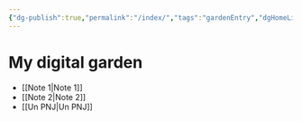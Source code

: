 ```yaml
---
{"dg-publish":true,"permalink":"/index/","tags":"gardenEntry","dgHomeLink":true,"dgPassFrontmatter":false,"dgShowBacklinks":true,"dgShowLocalGraph":true,"dgShowInlineTitle":false}
---
```



# My digital garden

- [[Note 1|Note 1]]
- [[Note 2|Note 2]]
- [[Un PNJ|Un PNJ]]

<style>
.container {font-family: sans-serif; text-align: center;}
.button-wrapper button {z-index: 1;height: 40px; width: 100px; margin: 10px;padding: 5px;}
.excalidraw .App-menu_top .buttonList { display: flex;}
.excalidraw-wrapper { height: 800px; margin: 50px; position: relative;}
:root[dir="ltr"] .excalidraw .layer-ui__wrapper .zen-mode-transition.App-menu_bottom--transition-left {transform: none;}
</style><script src="https://unpkg.com/react@17/umd/react.production.min.js"></script><script src="https://unpkg.com/react-dom@17/umd/react-dom.production.min.js"></script><script type="text/javascript" src="https://unpkg.com/@excalidraw/excalidraw@0.12.0/dist/excalidraw.production.min.js"></script><div id="Test-excalidrawexcalidraw.md1"></div><script>(function(){const InitialData={"type":"excalidraw","version":2,"source":"https://excalidraw.com","elements":[{"type":"text","version":15,"versionNonce":150840214,"isDeleted":false,"id":"kOXgKl55","fillStyle":"hachure","strokeWidth":1,"strokeStyle":"solid","roughness":1,"opacity":100,"angle":0,"x":-189,"y":-177.5,"strokeColor":"#000000","backgroundColor":"transparent","width":105,"height":29,"seed":2320,"groupIds":[],"strokeSharpness":"sharp","boundElements":[{"id":"wNmlB6Z-jR1m3DXV27WWY","type":"arrow"}],"updated":1666801407148,"link":"[[index|index]]","locked":false,"fontSize":20,"fontFamily":1,"text":"📍[[index|index]]","rawText":"[[index|index]]","baseline":22,"textAlign":"left","verticalAlign":"top","containerId":null,"originalText":"📍[[index|index]]"},{"type":"text","version":3,"versionNonce":1785876,"isDeleted":false,"id":"FyoxszAi","fillStyle":"hachure","strokeWidth":1,"strokeStyle":"solid","roughness":1,"opacity":100,"angle":0,"x":97,"y":-200.5,"strokeColor":"#000000","backgroundColor":"transparent","width":120,"height":29,"seed":58046,"groupIds":[],"strokeSharpness":"sharp","boundElements":[{"id":"0k0Nz8CEUab2aW_dS3AOq","type":"arrow"},{"id":"wNmlB6Z-jR1m3DXV27WWY","type":"arrow"}],"updated":1666247915573,"link":"[[Note 1|Note 1]]","locked":false,"fontSize":20,"fontFamily":1,"text":"📍[[Note 1|Note 1]]","rawText":"[[Note 1|Note 1]]","baseline":22,"textAlign":"left","verticalAlign":"top","containerId":null,"originalText":"📍[[Note 1|Note 1]]"},{"type":"text","version":13,"versionNonce":1238403274,"isDeleted":false,"id":"9UZfFSPy","fillStyle":"hachure","strokeWidth":1,"strokeStyle":"solid","roughness":1,"opacity":100,"angle":0,"x":-27,"y":9.5,"strokeColor":"#000000","backgroundColor":"transparent","width":112,"height":54,"seed":82666,"groupIds":[],"strokeSharpness":"sharp","boundElements":[{"id":"0k0Nz8CEUab2aW_dS3AOq","type":"arrow"}],"updated":1666801407148,"link":"[[Note 2|Note 2]]","locked":false,"fontSize":20,"fontFamily":1,"text":"📍\n[[Note 2|Note 2]]","rawText":"[[Note 2|Note 2]]","baseline":47,"textAlign":"left","verticalAlign":"top","containerId":null,"originalText":"📍\n[[Note 2|Note 2]]"},{"type":"arrow","version":32,"versionNonce":2090097162,"isDeleted":false,"id":"V_pEHzP-Qiel9QLk_3xm1","fillStyle":"hachure","strokeWidth":1,"strokeStyle":"solid","roughness":1,"opacity":100,"angle":0,"x":-134.5,"y":-109.5,"strokeColor":"#000000","backgroundColor":"transparent","width":72,"height":144,"seed":1550390676,"groupIds":[],"strokeSharpness":"round","boundElements":[],"updated":1666801407148,"link":null,"locked":false,"startBinding":null,"endBinding":null,"lastCommittedPoint":null,"startArrowhead":null,"endArrowhead":"arrow","points":[[0,0],[72,144]]},{"type":"arrow","version":31,"versionNonce":1727522836,"isDeleted":false,"id":"0k0Nz8CEUab2aW_dS3AOq","fillStyle":"hachure","strokeWidth":1,"strokeStyle":"solid","roughness":1,"opacity":100,"angle":0,"x":88,"y":7.5,"strokeColor":"#000000","backgroundColor":"transparent","width":59,"height":176,"seed":1580935980,"groupIds":[],"strokeSharpness":"round","boundElements":[],"updated":1666247913002,"link":null,"locked":false,"startBinding":{"elementId":"9UZfFSPy","focus":0.6602995173068196,"gap":2},"endBinding":{"elementId":"FyoxszAi","focus":0.06372914020410844,"gap":3},"lastCommittedPoint":null,"startArrowhead":null,"endArrowhead":"arrow","points":[[0,0],[59,-176]]},{"type":"arrow","version":31,"versionNonce":306674476,"isDeleted":false,"id":"wNmlB6Z-jR1m3DXV27WWY","fillStyle":"hachure","strokeWidth":1,"strokeStyle":"solid","roughness":1,"opacity":100,"angle":0,"x":88,"y":-182.5,"strokeColor":"#000000","backgroundColor":"transparent","width":158,"height":18,"seed":1768539540,"groupIds":[],"strokeSharpness":"round","boundElements":[],"updated":1666247915573,"link":null,"locked":false,"startBinding":{"elementId":"FyoxszAi","focus":0.20439038860872144,"gap":9},"endBinding":{"elementId":"kOXgKl55","focus":0.2966625463535229,"gap":14},"lastCommittedPoint":null,"startArrowhead":null,"endArrowhead":"arrow","points":[[0,0],[-158,18]]}],"appState":{"theme":"dark","viewBackgroundColor":"#ffffff","currentItemStrokeColor":"#000000","currentItemBackgroundColor":"transparent","currentItemFillStyle":"hachure","currentItemStrokeWidth":1,"currentItemStrokeStyle":"solid","currentItemRoughness":1,"currentItemOpacity":100,"currentItemFontFamily":1,"currentItemFontSize":20,"currentItemTextAlign":"left","currentItemStrokeSharpness":"sharp","currentItemStartArrowhead":null,"currentItemEndArrowhead":"arrow","currentItemLinearStrokeSharpness":"round","gridSize":null,"colorPalette":{}},"files":{}};InitialData.scrollToContent=true;App=()=>{const e=React.useRef(null),t=React.useRef(null),[n,i]=React.useState({width:void 0,height:void 0});return React.useEffect(()=>{i({width:t.current.getBoundingClientRect().width,height:t.current.getBoundingClientRect().height});const e=()=>{i({width:t.current.getBoundingClientRect().width,height:t.current.getBoundingClientRect().height})};return window.addEventListener("resize",e),()=>window.removeEventListener("resize",e)},[t]),React.createElement(React.Fragment,null,React.createElement("div",{className:"excalidraw-wrapper",ref:t},React.createElement(ExcalidrawLib.Excalidraw,{ref:e,width:n.width,height:n.height,initialData:InitialData,viewModeEnabled:!0,zenModeEnabled:!0,gridModeEnabled:!1})))},excalidrawWrapper=document.getElementById("Test-excalidrawexcalidraw.md1");ReactDOM.render(React.createElement(App),excalidrawWrapper);})();</script>



